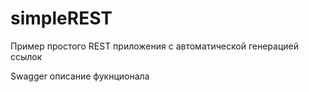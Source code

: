 # simpleREST
Пример простого REST приложения с автоматической генерацией ссылок

Swagger описание фукнционала

